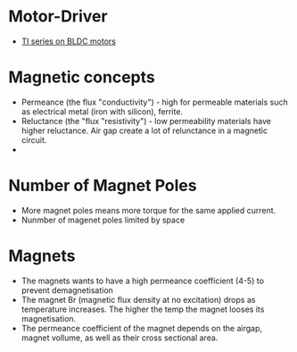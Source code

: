 # Motor-Driver

- [TI series on BLDC motors](https://www.ti.com/video/series/precision-labs/ti-precision-labs-brushless-dc-motors.html?context=1139747-1138777-1139742)


# Magnetic concepts
- Permeance (the flux "conductivity") - high for permeable materials such as electrical metal (iron with silicon), ferrite.
- Reluctance (the "flux "resistivity") - low permeability materials have higher reluctance. Air gap create a lot of relunctance in a magnetic circuit.
- 

# Number of Magnet Poles
- More magnet poles means more torque for the same applied current.
- Nunmber of magenet poles limited by space


# Magnets
- The magnets wants to have a high permeance coefficient (4-5) to prevent demagnetisation
- The magnet Br (magnetic flux density at no excitation) drops as temperature increases. The higher the temp the magnet looses its magnetisation.
- The permeance coefficient of the magnet depends on the airgap, magnet vollume, as well as their cross sectional area.
